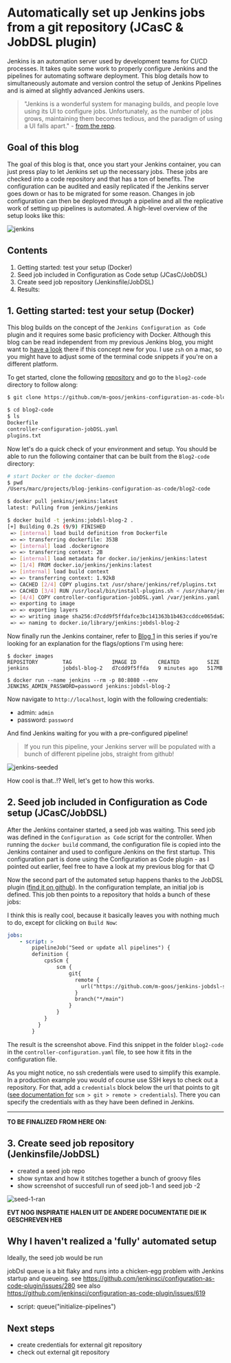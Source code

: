 # Automatically set up Jenkins jobs from a git repository (JCasC & JobDSL plugin)
Jenkins is an automation server used by development teams for CI/CD processes. It takes quite some work to properly configure Jenkins and the pipelines for automating software deployment. This blog details how to simultaneously automate and version control the setup of Jenkins Pipelines and is aimed at slightly advanced Jenkins users. 

> "Jenkins is a wonderful system for managing builds, and people love using its UI to configure jobs. Unfortunately, as the number of jobs grows, maintaining them becomes tedious, and the paradigm of using a UI falls apart." - [from the repo](https://github.com/jenkinsci/job-dsl-plugin).

## Goal of this blog
The goal of this blog is that, once you start your Jenkins container, you can just press play to let Jenkins set up the necessary jobs. These jobs are checked into a code repository and that has a ton of benefits. The configuration can be audited and easily replicated if the Jenkins server goes down or has to be migrated for some reason. Changes in job configuration can then be deployed *through* a pipeline and all the replicative work of setting up pipelines is automated. A high-level overview of the setup looks like this:

![jenkins](images/flow-2.png)

## Contents
1. Getting started: test your setup (Docker)
2. Seed job included in Configuration as Code setup (JCasC/JobDSL)
3. Create seed job repository (Jenkinsfile/JobDSL)
4. Results: 

## 1. Getting started: test your setup (Docker)
This blog builds on the concept of the `Jenkins Configuration as Code` plugin and it requires some basic proficiency with Docker. Although this blog can be read independent from my previous Jenkins blog, you might want to [have a look](https://techspire.nl/jenkins-inception-configuring-jenkins-to-configure-jenkins/) there if this concept new for you. I use `zsh` on a mac, so you might have to adjust some of the terminal code snippets if you're on a different platform.

To get started, clone the following [repository](https://github.com/m-goos/jenkins-configuration-as-code-blog) and go to the `blog2-code` directory to follow along:
```zsh
$ git clone https://github.com/m-goos/jenkins-configuration-as-code-blog

$ cd blog2-code
$ ls
Dockerfile
controller-configuration-jobDSL.yaml
plugins.txt
```

Now let's do a quick check of your environment and setup. You should be able to run the following container that can be built from the `Blog2-code` directory:
```sh
# start Docker or the docker-daemon
$ pwd
/Users/marc/projects/blog-jenkins-configuration-as-code/blog2-code

$ docker pull jenkins/jenkins:latest
latest: Pulling from jenkins/jenkins 

$ docker build -t jenkins:jobdsl-blog-2 .
[+] Building 0.2s (9/9) FINISHED                                                                                                                                          
 => [internal] load build definition from Dockerfile
 => => transferring dockerfile: 353B
 => [internal] load .dockerignore
 => => transferring context: 2B
 => [internal] load metadata for docker.io/jenkins/jenkins:latest
 => [1/4] FROM docker.io/jenkins/jenkins:latest
 => [internal] load build context
 => => transferring context: 1.92kB
 => CACHED [2/4] COPY plugins.txt /usr/share/jenkins/ref/plugins.txt
 => CACHED [3/4] RUN /usr/local/bin/install-plugins.sh < /usr/share/jenkin
 => [4/4] COPY controller-configuration-jobDSL.yaml /var/jenkins.yaml
 => exporting to image
 => => exporting layers
 => => writing image sha256:d7cdd9f5ffdafce3bc141363b1b463ccddce065da62b4
 => => naming to docker.io/library/jenkins:jobdsl-blog-2
```

Now finally run the Jenkins container, refer to [Blog 1](https://techspire.nl/jenkins-inception-configuring-jenkins-to-configure-jenkins/) in this series if you're looking for an explanation for the flags/options I'm using here:
```
$ docker images
REPOSITORY        TAG             IMAGE ID       CREATED         SIZE
jenkins           jobdsl-blog-2   d7cdd9f5ffda   9 minutes ago   517MB

$ docker run --name jenkins --rm -p 80:8080 --env JENKINS_ADMIN_PASSWORD=password jenkins:jobdsl-blog-2
```

Now navigate to `http://localhost`, login with the following credentials:
- admin: `admin`
- password: `password`

And find Jenkins waiting for you with a pre-configured pipeline!

> If you run this pipeline, your Jenkins server will be populated with a bunch of different pipeline jobs, straight from github!

![jenkins-seeded](images/jenkins-seeded.png)

How cool is that..!? Well, let's get to how this works.

## 2. Seed job included in Configuration as Code setup (JCasC/JobDSL)
After the Jenkins container started, a seed job was waiting. This seed job was defined in the `Configuration as Code` script for the controller. When running the `docker build` command, the configuration file is copied into the Jenkins container and used to configure Jenkins on the first startup. This configuration part is done using the Configuration as Code plugin - as I pointed out earlier, feel free to have a look at my previous blog for that 😉

Now the second part of the automated setup happens thanks to the JobDSL plugin ([find it on github](https://github.com/jenkinsci/job-dsl-plugin)). In the configuration template, an initial job is defined. This job then points to a repository that holds a bunch of these jobs:

I think this is really cool, because it basically leaves you with nothing much to do, except for clicking on `Build Now`:

```yaml
jobs:
    - script: >
        pipelineJob("Seed or update all pipelines") {
        definition {
            cpsScm {
                scm {
                    git{
                      remote {
                        url("https://github.com/m-goos/jenkins-jobdsl-seedrepo-example.git")
                      }
                      branch("*/main")
                    }
                }
            }
          }
        }
```

The result is the screenshot above. Find this snippet in the folder `blog2-code` in the `controller-configuration.yaml` file, to see how it fits in the configuration file.

As you might notice, no ssh credentials were used to simplify this example. In a production example you would of course use SSH keys to check out a repository. For that, add a `credentials` block below the url that points to git ([see documentation for](https://jenkinsci.github.io/job-dsl-plugin/#method/javaposse.jobdsl.dsl.helpers.workflow.CpsScmContext.scm) `scm > git > remote > credentials`). There you can specify the credentials with as they have been defined in Jenkins.


----
**TO BE FINALIZED FROM HERE ON:**
## 3. Create seed job repository (Jenkinsfile/JobDSL)
- created a seed job repo
- show syntax and how it stitches together a bunch of groovy files
- show screenshot of succesfull run of seed job-1 and seed job -2

![seed-1-ran](images/seed1.png)

**EVT NOG INSPIRATIE HALEN UIT DE ANDERE DOCUMENTATIE DIE IK GESCHREVEN HEB**


## Why I haven't realized a 'fully' automated setup
Ideally, the seed job would be run 

jobDsl queue is a bit flaky and runs into a chicken-egg problem with Jenkins startup and queueing.
see https://github.com/jenkinsci/configuration-as-code-plugin/issues/280
see also https://github.com/jenkinsci/configuration-as-code-plugin/issues/619
- script: queue("initialize-pipelines")

## Next steps
- create credentials for external git repository
- check out external git repository

